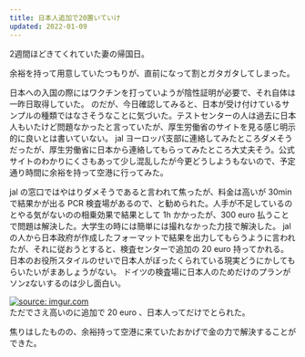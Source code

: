 ```yaml
---
title: 日本人追加で20置いていけ
updated: 2022-01-09
---
```


2週間ほどきてくれていた妻の帰国日。

余裕を持って用意していたつもりが、直前になって割とガタガタしてしまった。

日本への入国の際にはワクチンを打っていようが陰性証明が必要で、それ自体は一昨日取得していた。
のだが、今日確認してみると、日本が受け付けているサンプルの種類ではなさそうなことに気づいた。テストセンターの人は過去に日本人もいたけど問題なかったと言っていたが、厚生労働省のサイトを見る感じ明示的に良いとは書いていない。
jal ヨーロッパ支部に連絡してみたところダメそうだったが、厚生労働省に日本から連絡してもらってみたところ大丈夫そう。公式サイトのわかりにくさもあって少し混乱したが今更どうしようもないので、予定通り時間に余裕を持って空港に行ってみた。

jal の窓口ではやはりダメそうであると言われて焦ったが、料金は高いが 30min で結果かが出る PCR 検査場があるので、と勧められた。人手が不足しているのとやる気がないのの相乗効果で結果として 1h かかったが、300 euro 払うことで問題は解決した。大学生の時には簡単には撮れなかった力技で解決した。
jal の人から日本政府が作成したフォーマットで結果を出力してもらうように言われたが、それに従おうとすると、検査センターで追加の 20 euro 持ってかれる。
日本のお役所スタイルのせいで日本人がぼったくられている現実どうにかしてもらいたいがまあしょうがない。
ドイツの検査場に日本人のためだけのプランがソンzないするのは少し面白い。

<a href="https://imgur.com/5Faj22c"><img src="https://i.imgur.com/5Faj22c.png" title="source: imgur.com" /></a>  
ただでさえ高いのに追加で 20 euro 、日本人ってだけでとられた。

焦りはしたものの、余裕持って空港に来ていたおかげで金の力で解決することができた。

